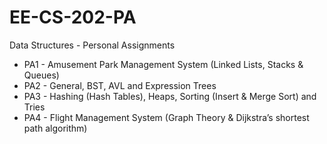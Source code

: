 # EE-CS-202-PA
Data Structures - Personal Assignments 

- PA1 - Amusement Park Management System (Linked Lists, Stacks & Queues) 
- PA2 - General, BST, AVL and Expression Trees 
- PA3 - Hashing (Hash Tables), Heaps, Sorting (Insert & Merge Sort) and Tries 
- PA4 - Flight Management System (Graph Theory & Dijkstra’s shortest path algorithm) 
